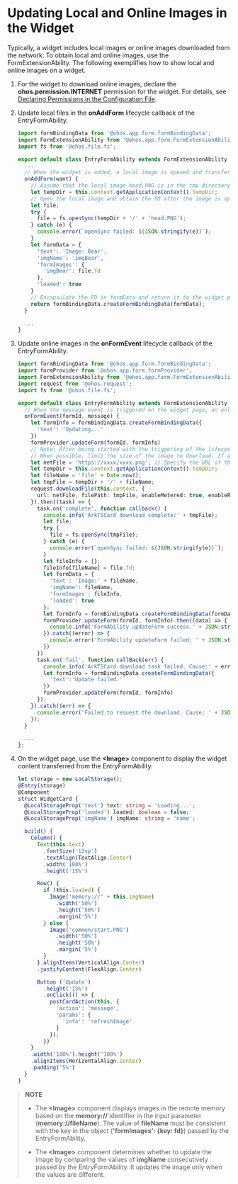 # Updating Local and Online Images in the Widget


Typically, a widget includes local images or online images downloaded from the network. To obtain local and online images, use the FormExtensionAbility. The following exemplifies how to show local and online images on a widget.


1. For the widget to download online images, declare the **ohos.permission.INTERNET** permission for the widget. For details, see [Declaring Permissions in the Configuration File](../security/accesstoken-guidelines.md).

2. Update local files in the **onAddForm** lifecycle callback of the EntryFormAbility.
   
   ```ts
   import formBindingData from '@ohos.app.form.formBindingData';
   import FormExtensionAbility from '@ohos.app.form.FormExtensionAbility';
   import fs from '@ohos.file.fs';
   
   export default class EntryFormAbility extends FormExtensionAbility {
     ...
     // When the widget is added, a local image is opened and transferred to the widget page for display.
     onAddForm(want) {
       // Assume that the local image head.PNG is in the tmp directory of the current widget.
       let tempDir = this.context.getApplicationContext().tempDir;
       // Open the local image and obtain the FD after the image is opened.
       let file;
       try {
         file = fs.openSync(tempDir + '/' + 'head.PNG');
       } catch (e) {
         console.error(`openSync failed: ${JSON.stringify(e)}`);
       }
       let formData = {
         'text': 'Image: Bear',
         'imgName': 'imgBear',
         'formImages': {
           'imgBear': file.fd
         },
         'loaded': true
       }
       // Encapsulate the FD in formData and return it to the widget page.
       return formBindingData.createFormBindingData(formData);
     }
   
     ...
   }
   ```

3. Update online images in the **onFormEvent** lifecycle callback of the EntryFormAbility.
   
   ```ts
   import formBindingData from '@ohos.app.form.formBindingData';
   import formProvider from '@ohos.app.form.formProvider';
   import FormExtensionAbility from '@ohos.app.form.FormExtensionAbility';
   import request from '@ohos.request';
   import fs from '@ohos.file.fs';
   
   export default class EntryFormAbility extends FormExtensionAbility {
     // When the message event is triggered on the widget page, an online image is downloaded and transferred to the widget page for display.
     onFormEvent(formId, message) {
       let formInfo = formBindingData.createFormBindingData({
         'text': 'Updating...'
       })
       formProvider.updateForm(formId, formInfo)
       // Note: After being started with the triggering of the lifecycle callback, the FormExtensionAbility can run in the background for only 5 seconds.
       // When possible, limit the size of the image to download. If an image cannot be downloaded within 5 seconds, it will not be updated to the widget page.
       let netFile = 'https://xxxx/xxxx.png'; // Specify the URL of the image to download.
       let tempDir = this.context.getApplicationContext().tempDir;
       let fileName = 'file' + Date.now();
       let tmpFile = tempDir + '/' + fileName;
       request.downloadFile(this.context, {
         url: netFile, filePath: tmpFile, enableMetered: true, enableRoaming: true
       }).then((task) => {
         task.on('complete', function callback() {
           console.info('ArkTSCard download complete:' + tmpFile);
           let file;
           try {
             file = fs.openSync(tmpFile);
           } catch (e) {
             console.error(`openSync failed: ${JSON.stringify(e)}`);
           }
           let fileInfo = {};
           fileInfo[fileName] = file.fd;
           let formData = {
             'text': 'Image:' + fileName,
             'imgName': fileName,
             'formImages': fileInfo,
             'loaded': true
           };
           let formInfo = formBindingData.createFormBindingData(formData)
           formProvider.updateForm(formId, formInfo).then((data) => {
             console.info('FormAbility updateForm success.' + JSON.stringify(data));
           }).catch((error) => {
             console.error('FormAbility updateForm failed: ' + JSON.stringify(error));
           })
         })
         task.on('fail', function callBack(err) {
           console.info('ArkTSCard download task failed. Cause:' + err);
           let formInfo = formBindingData.createFormBindingData({
             'text':'Update failed.'
           })
           formProvider.updateForm(formId, formInfo)
         });
       }).catch((err) => {
         console.error('Failed to request the download. Cause: ' + JSON.stringify(err));
       });
     }
   
     ...
   };
   ```

4. On the widget page, use the **\<Image>** component to display the widget content transferred from the EntryFormAbility.

   ```ts
   let storage = new LocalStorage();
   @Entry(storage)
   @Component
   struct WidgetCard {
     @LocalStorageProp('text') text: string = 'Loading...';
     @LocalStorageProp('loaded') loaded: boolean = false;
     @LocalStorageProp('imgName') imgName: string = 'name';
   
     build() {
       Column() {
         Text(this.text)
           .fontSize('12vp')
           .textAlign(TextAlign.Center)
           .width('100%')
           .height('15%')
   
         Row() {
           if (this.loaded) {
             Image('memory://' + this.imgName)
               .width('50%')
               .height('50%')
               .margin('5%')
           } else {
             Image('common/start.PNG')
               .width('50%')
               .height('50%')
               .margin('5%')
           }
         }.alignItems(VerticalAlign.Center)
         .justifyContent(FlexAlign.Center)
   
         Button ('Update')
           .height('15%')
           .onClick(() => {
             postCardAction(this, {
               'action': 'message',
               'params': {
                 'info': 'refreshImage'
               }
             });
           })
       }
       .width('100%').height('100%')
       .alignItems(HorizontalAlign.Center)
       .padding('5%')
     }
   }
   ```

> **NOTE**
> - The **\<Image>** component displays images in the remote memory based on the **memory://** identifier in the input parameter (**memory://fileName**). The value of **fileName** must be consistent with the key in the object (**'formImages': {key: fd}**) passed by the EntryFormAbility.
> 
> - The **\<Image>** component determines whether to update the image by comparing the values of **imgName** consecutively passed by the EntryFormAbility. It updates the image only when the values are different.
